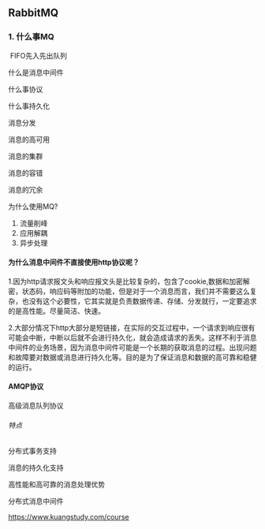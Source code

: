 ## RabbitMQ

### 1. 什么事MQ

​    FIFO先入先出队列



什么是消息中间件

什么事协议

什么事持久化

消息分发

消息的高可用

消息的集群

消息的容错

消息的冗余



为什么使用MQ?

1. 流量削峰
2. 应用解耦
3. 异步处理



#### 为什么消息中间件不直接使用http协议呢？

1.因为http请求报文头和响应报文头是比较复杂的，包含了cookie,数据和加密解密，状态码，响应码等附加的功能，但是对于一个消息而言，我们并不需要这么复杂，也没有这个必要性，它其实就是负责数据传递、存储、分发就行，一定要追求的是高性能。尽量简洁、快速。

2.大部分情况下http大部分是短链接，在实际的交互过程中，一个请求到响应很有可能会中断，中断以后就不会进行持久化，就会造成请求的丢失。这样不利于消息中间件的业务场景，因为消息中间件可能是一个长期的获取消息的过程。出现问题和故障要对数据或消息进行持久化等。目的是为了保证消息和数据的高可靠和稳健的运行。

#### AMQP协议

高级消息队列协议

###### 特点

分布式事务支持

消息的持久化支持

高性能和高可靠的消息处理优势



分布式消息中间件

https://www.kuangstudy.com/course